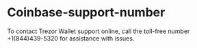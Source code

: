# Coinbase-support-number
To contact Trezor Wallet support online, call the toll-free number +1(844)439-5320 for assistance with issues.
